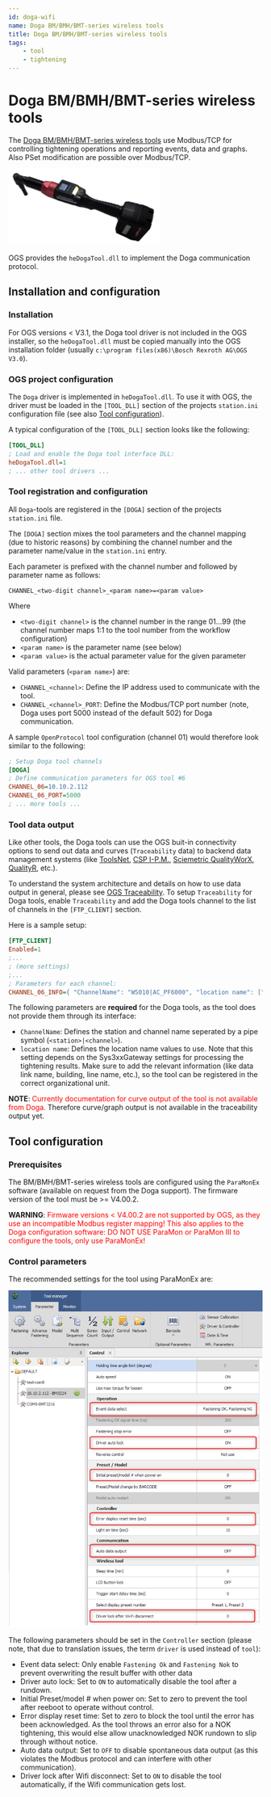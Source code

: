 ```yaml
---
id: doga-wifi
name: Doga BM/BMH/BMT-series wireless tools
title: Doga BM/BMH/BMT-series wireless tools
tags:
    - tool
    - tightening
---
```


# Doga BM/BMH/BMT-series wireless tools

The [Doga BM/BMH/BMT-series wireless tools](https://www.doga.fr/en/assembly-technology/assembly-tools/wireless-dc-tools) use Modbus/TCP for controlling tightening operations and reporting events, data and graphs. Also PSet modification are possible over Modbus/TCP.

![Doga-BMT angle tool](./resources/doga-bmt-300px.png)

OGS provides the `heDogaTool.dll` to implement the Doga communication protocol.

## Installation and configuration

### Installation

For OGS versions < V3.1, the Doga tool driver is not included in the OGS installer, so the `heDogaTool.dll` must be copied manually into the OGS installation folder (usually `c:\program files(x86)\Bosch Rexroth AG\OGS V3.0`). 

### OGS project configuration

The `Doga` driver is implemented in `heDogaTool.dll`. To use it with OGS, the driver must be loaded in the `[TOOL_DLL]` section of the projects `station.ini` configuration file (see also [Tool configuration](/docs/tools/README.md)).

A typical configuration of the `[TOOL_DLL]` section looks like the following:

```ini
[TOOL_DLL]
; Load and enable the Doga tool interface DLL:
heDogaTool.dll=1
; ... other tool drivers ...
```

### Tool registration and configuration

All `Doga`-tools are registered in the `[DOGA]` section of the projects `station.ini` file.

The `[DOGA]` section mixes the tool parameters and the channel mapping (due to historic reasons) by combining the channel number and the parameter name/value in the `station.ini` entry. 

Each parameter is prefixed with the channel number and followed by parameter name as follows:

    CHANNEL_<two-digit channel>_<param name>=<param value>

Where
- `<two-digit channel>` is the channel number in the range 01...99 (the channel number maps 1:1 to the tool number from the workflow configuration) 
- `<param name>` is the parameter name (see below)
- `<param value>` is the actual parameter value for the given parameter

Valid parameters (`<param name>`) are:

- `CHANNEL_<channel>`: Define the IP address used to communicate with the tool.
- `CHANNEL_<channel>_PORT`: Define the Modbus/TCP port number (note, Doga uses port 5000 instead of the default 502) for Doga communication.

A sample `OpenProtocol` tool configuration (channel 01) would therefore look similar to the following:

```ini
; Setup Doga tool channels
[DOGA]
; Define communication parameters for OGS tool #6
CHANNEL_06=10.10.2.112
CHANNEL_06_PORT=5000
; ... more tools ...
```

### Tool data output

Like other tools, the Doga tools can use the OGS buit-in connectivity options to send out data and curves (`Traceability` data) to backend data management systems (like [ToolsNet](https://www.atlascopco.com/en-us/itba/products/assembly-solutions/software-solutions/toolsnet-8-sku4531), [CSP I-P.M.](https://www.csp-sw.com/quality-management-software-solutions/error-prevention-with-ipm/), [Sciemetric QualityWorX](https://www.sciemetric.com/data-intelligence/qualityworx-data-collection), [QualityR](https://www.haller-erne.de/qualityr-web/), etc.). 

To understand the system architecture and details on how to use data output in general, please see [OGS Traceability](../dataoutput/traceability.md). To setup `Traceability` for Doga tools, enable `Traceability` and add the Doga tools channel to the list of channels in the `[FTP_CLIENT]` section.

Here is a sample setup:

```ini
[FTP_CLIENT]
Enabled=1
;... 
; (more settings)
;...
; Parameters for each channel:
CHANNEL_06_INFO={ "ChannelName": "WS010|AC_PF6000", "location name": ["Tool", "Line 2", "WS010", "default", "", "", ""] }
```

The following parameters are **required** for the Doga tools, as the tool does not provide them through its interface:

- `ChannelName`: Defines the station and channel name seperated by a pipe symbol (`<station>|<channel>`).
- `location name`: Defines the location name values to use. Note that this setting depends on the Sys3xxGateway settings for processing the tightening results. Make sure to add the relevant information (like data link name, building, line name, etc.), so the tool can be registered in the correct organizational unit.

**NOTE**: <span style="color:red">Currently documentation for curve output of the tool is not available from Doga.</span> Therefore curve/graph output is not available in the traceability output yet.

## Tool configuration

### Prerequisites

The BM/BMH/BMT-series wireless tools are configured using the `ParaMonEx` software (available on request from the Doga support).  The firmware version of the tool must be >= V4.00.2. 

**WARNING**: <span style="color:red">Firmware versions < V4.00.2 are not supported by OGS, as they use an incompatible Modbus register mapping! This also applies to the Doga configuration software: DO NOT USE ParaMon or ParaMon III to configure the tools, only use ParaMonEx!</span>

### Control parameters

The recommended settings for the tool using ParaMonEx are:

![Doga controller parameters](./resources/doga-parameters.png)

The following parameters should be set in the `Controller` section (please note, that due to translation issues, the term `driver` is used instead of `tool`):

- Event data select: Only enable `Fastening Ok` and `Fastening Nok` to prevent overwriting the result buffer with other data
- Driver auto lock: Set to `ON` to automatically disable the tool after a rundown.
- Initial Preset/model # when power on: Set to zero to prevent the tool after reeboot to operate without control.
- Error display reset time: Set to zero to block the tool until the error has been acknowledged. As the tool throws an error also for a NOK tightening, this would else allow unacknowledged NOK rundown to slip through without notice. 
- Auto data output: Set to `OFF` to disable spontaneous data output (as this violates the Modbus protocol and can interfere with other communication).
- Driver lock after Wifi disconnect: Set to `ON` to disable the tool automatically, if the Wifi communication gets lost.





